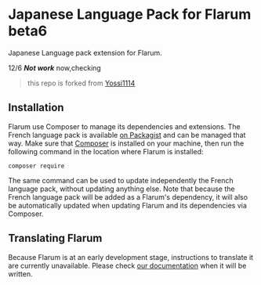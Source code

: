 # Japanese Language Pack for Flarum beta6

Japanese Language pack extension for Flarum.

12/6 ***Not work*** now,checking


> this repo is forked from [Yossi1114](https://github.com/yossi1114net/flarum-ext-japanese.git)

## Installation

Flarum use Composer to manage its dependencies and extensions. The French language pack is available [on Packagist](https://packagist.org/packages/naga0ka/flarum-ext-japanese) and can be managed that way. Make sure that [Composer](https://getcomposer.org/) is installed on your machine, then run the following command in the location where Flarum is installed:

```shell
composer require 
```

The same command can be used to update independently the French language pack, without updating anything else. Note that because the French language pack will be added as a Flarum's dependency, it will also be automatically updated when updating Flarum and its dependencies via Composer.

## Translating Flarum

Because Flarum is at an early development stage, instructions to translate it are currently unavailable. Please check [our documentation](http://flarum.org/docs/translate/) when it will be written.
